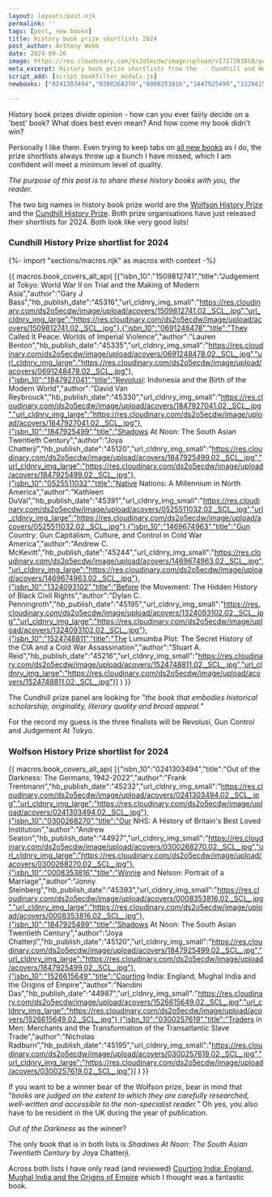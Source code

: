 ```yaml
---
layout: layouts/post.njk
permalink: ''
tags: [post, new books]
title: History book prize shortlists 2024
post_author: Anthony Webb
date: 2024-09-26
image: https://res.cloudinary.com/ds2o5ecdw/image/upload/v1727383858/posts/2024_prize_shortlists_text.jpg
meta_excerpt: History book prize shortlists from the  - Cundhill and Wolfson 2024 lists, whats on the list?
script_add: [script_bookfilter_modals.js]
newbooks: ["0241303494","0300268270","0008353816","1847925499","1526615649","0300257619"]

---
```

History book prizes divide opinion - how can you ever fairly decide on a 'best' book? What does best even mean? And how come my book didn't win?

Personally I like them. Even trying to keep tabs on [all new books](https://popularhistorybooks.com/allbooks/) as I do, the prize shortlists always throw up a bunch I have missed, which I am confident will meet a minimum level of quality.

_The purpose of this post is to share these history books with you, the reader._

The two big names in history book prize world are the [Wolfson History Prize](https://www.wolfsonhistoryprize.org.uk/) and the [Cundhill History Prize](https://www.cundillprize.com/). Both prize organisations have just released their shortlists for 2024. Both look like very good lists!

### Cundhill History Prize shortlist for 2024

{%- import "sections/macros.njk" as macros with context -%}

{{ macros.book_covers_all_api(
[{"isbn_10":"1509812741","title":"Judgement at Tokyo: World War II on Trial and the Making of Modern Asia","author":"Gary J Bass","hb_publish_date":"45316","url_cldnry_img_small":"https://res.cloudinary.com/ds2o5ecdw/image/upload/acovers/1509812741.02._SCL_.jpg","url_cldnry_img_large":"https://res.cloudinary.com/ds2o5ecdw/image/upload/acovers/1509812741.02._SCL_.jpg"},{"isbn_10":"0691248478","title":"They Called It Peace: Worlds of Imperial Violence","author":"Lauren Benton","hb_publish_date":"45335","url_cldnry_img_small":"https://res.cloudinary.com/ds2o5ecdw/image/upload/acovers/0691248478.02._SCL_.jpg","url_cldnry_img_large":"https://res.cloudinary.com/ds2o5ecdw/image/upload/acovers/0691248478.02._SCL_.jpg"},{"isbn_10":"1847927041","title":"Revolusi: Indonesia and the Birth of the Modern World","author":"David Van Reybrouck","hb_publish_date":"45330","url_cldnry_img_small":"https://res.cloudinary.com/ds2o5ecdw/image/upload/acovers/1847927041.02._SCL_.jpg","url_cldnry_img_large":"https://res.cloudinary.com/ds2o5ecdw/image/upload/acovers/1847927041.02._SCL_.jpg"},{"isbn_10":"1847925499","title":"Shadows At Noon: The South Asian Twentieth Century","author":"Joya Chatterji","hb_publish_date":"45120","url_cldnry_img_small":"https://res.cloudinary.com/ds2o5ecdw/image/upload/acovers/1847925499.02._SCL_.jpg","url_cldnry_img_large":"https://res.cloudinary.com/ds2o5ecdw/image/upload/acovers/1847925499.02._SCL_.jpg"},{"isbn_10":"0525511032","title":"Native Nations: A Millennium in North America","author":"Kathleen DuVal","hb_publish_date":"45391","url_cldnry_img_small":"https://res.cloudinary.com/ds2o5ecdw/image/upload/acovers/0525511032.02._SCL_.jpg","url_cldnry_img_large":"https://res.cloudinary.com/ds2o5ecdw/image/upload/acovers/0525511032.02._SCL_.jpg"},{"isbn_10":"1469674963","title":"Gun Country: Gun Capitalism, Culture, and Control in Cold War America","author":"Andrew C. McKevitt","hb_publish_date":"45244","url_cldnry_img_small":"https://res.cloudinary.com/ds2o5ecdw/image/upload/acovers/1469674963.02._SCL_.jpg","url_cldnry_img_large":"https://res.cloudinary.com/ds2o5ecdw/image/upload/acovers/1469674963.02._SCL_.jpg"},{"isbn_10":"1324093102","title":"Before the Movement: The Hidden History of Black Civil Rights","author":"Dylan C. Penningroth","hb_publish_date":"45195","url_cldnry_img_small":"https://res.cloudinary.com/ds2o5ecdw/image/upload/acovers/1324093102.02._SCL_.jpg","url_cldnry_img_large":"https://res.cloudinary.com/ds2o5ecdw/image/upload/acovers/1324093102.02._SCL_.jpg"},{"isbn_10":"1524748811","title":"The Lumumba Plot: The Secret History of the CIA and a Cold War Assassination","author":"Stuart A. Reid","hb_publish_date":"45216","url_cldnry_img_small":"https://res.cloudinary.com/ds2o5ecdw/image/upload/acovers/1524748811.02._SCL_.jpg","url_cldnry_img_large":"https://res.cloudinary.com/ds2o5ecdw/image/upload/acovers/1524748811.02._SCL_.jpg"}]
) }}

The Cundhill prize panel are looking for "_the book that embodies historical scholarship, originality, literary quality and broad appeal._"

For the record my guess is the three finalists will be Revolusi, Gun Control and Judgement At Tokyo.

### Wolfson History Prize shortlist for 2024

{{ macros.book_covers_all_api(
[{"isbn_10":"0241303494","title":"Out of the Darkness: The Germans, 1942-2022","author":"Frank Trentmann","hb_publish_date":"45232","url_cldnry_img_small":"https://res.cloudinary.com/ds2o5ecdw/image/upload/acovers/0241303494.02._SCL_.jpg","url_cldnry_img_large":"https://res.cloudinary.com/ds2o5ecdw/image/upload/acovers/0241303494.02._SCL_.jpg"},{"isbn_10":"0300268270","title":"Our NHS: A History of Britain's Best Loved Institution","author":"Andrew Seaton","hb_publish_date":"44927","url_cldnry_img_small":"https://res.cloudinary.com/ds2o5ecdw/image/upload/acovers/0300268270.02._SCL_.jpg","url_cldnry_img_large":"https://res.cloudinary.com/ds2o5ecdw/image/upload/acovers/0300268270.02._SCL_.jpg"},{"isbn_10":"0008353816","title":"Winnie and Nelson: Portrait of a Marriage","author":"Jonny Steinberg","hb_publish_date":"45393","url_cldnry_img_small":"https://res.cloudinary.com/ds2o5ecdw/image/upload/acovers/0008353816.02._SCL_.jpg","url_cldnry_img_large":"https://res.cloudinary.com/ds2o5ecdw/image/upload/acovers/0008353816.02._SCL_.jpg"},{"isbn_10":"1847925499","title":"Shadows At Noon: The South Asian Twentieth Century","author":"Joya Chatterji","hb_publish_date":"45120","url_cldnry_img_small":"https://res.cloudinary.com/ds2o5ecdw/image/upload/acovers/1847925499.02._SCL_.jpg","url_cldnry_img_large":"https://res.cloudinary.com/ds2o5ecdw/image/upload/acovers/1847925499.02._SCL_.jpg"},{"isbn_10":"1526615649","title":"Courting India: England, Mughal India and the Origins of Empire","author":"Nandini Das","hb_publish_date":"44987","url_cldnry_img_small":"https://res.cloudinary.com/ds2o5ecdw/image/upload/acovers/1526615649.02._SCL_.jpg","url_cldnry_img_large":"https://res.cloudinary.com/ds2o5ecdw/image/upload/acovers/1526615649.02._SCL_.jpg"},{"isbn_10":"0300257619","title":"Traders in Men: Merchants and the Transformation of the Transatlantic Slave Trade","author":"Nicholas Radburn","hb_publish_date":"45195","url_cldnry_img_small":"https://res.cloudinary.com/ds2o5ecdw/image/upload/acovers/0300257619.02._SCL_.jpg","url_cldnry_img_large":"https://res.cloudinary.com/ds2o5ecdw/image/upload/acovers/0300257619.02._SCL_.jpg"}]
) }}


If you want to be a winner bear of the Wolfson prize, bear in mind that "_books are judged on the extent to which they are carefully researched, well-written and accessible to the non-specialist reader._" Oh yes, you also have to be resident in the UK during the year of publication.

_Out of the Darkness_ as the winner?

The only book that is in both lists is _Shadows At Noon: The South Asian Twentieth Century_ by Joya Chatterji.

Across both lists I have only read (and reviewed) [Courting India: England, Mughal India and the Origins of Empire](https://pophist-ssg-test.glitch.me/posts/reviews/2023-07-14-review-courting-india/) which I thought was a fantastic book.